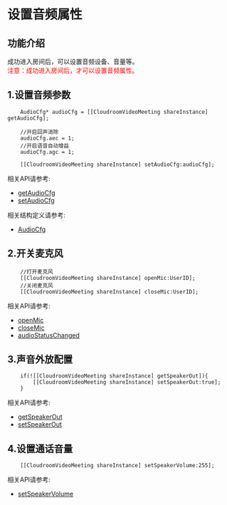 # 设置音频属性

## 功能介绍

成功进入房间后，可以设置音频设备、音量等。</br>
<font color=Red>注意：成功进入房间后，才可以设置音频属性。</font>

<h2 id=audio_cfg>1.设置音频参数</h2>


```oc
    AudioCfg* audioCfg = [[CloudroomVideoMeeting shareInstance] getAudioCfg];
    
    //开启回声消除
    audioCfg.aec = 1;
    //开启语音自动增益
    audioCfg.agc = 1;
    
    [[CloudroomVideoMeeting shareInstance] setAudioCfg:audioCfg];
```

相关API请参考: 
+ [getAudioCfg](Apis.md#getAudioCfg)
+ [setAudioCfg](Apis.md#setAudioCfg)

相关结构定义请参考:
+ [AudioCfg](TypeDefinitions.md#AudioCfg)

<h2 id=openMic>2.开关麦克风</h2>

```oc
	//打开麦克风
	[[CloudroomVideoMeeting shareInstance] openMic:UserID];
	//关闭麦克风
	[[CloudroomVideoMeeting shareInstance] closeMic:UserID];
```

相关API请参考: 
+ [openMic](Apis.md#openMic)
+ [closeMic](Apis.md#closeMic)
+ [audioStatusChanged](Apis.md#audioStatusChanged)

<h2 id=voice_open>3.声音外放配置</h2>

```oc
    if(![[CloudroomVideoMeeting shareInstance] getSpeakerOut]){
        [[CloudroomVideoMeeting shareInstance] setSpeakerOut:true];
    }
```

相关API请参考:
+ [getSpeakerOut](Apis.md#getSpeakerOut)
+ [setSpeakerOut](Apis.md#setSpeakerOut)


<h2 id=spk_volume>4.设置通话音量</h2>

```oc
	[[CloudroomVideoMeeting shareInstance] setSpeakerVolume:255];
```

相关API请参考:
+ [setSpeakerVolume](Apis.md#setSpeakerVolume)
